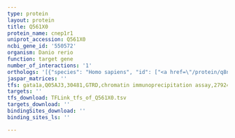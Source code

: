 ```yaml
---
type: protein
layout: protein
title: Q561X0
protein_name: cnep1r1
uniprot_accession: Q561X0
ncbi_gene_id: '550572'
organism: Danio rerio
function: target gene
number_of_interactions: '1'
orthologs: '[{"species": "Homo sapiens", "id": ["<a href=\"/protein/q8n9a8\">Q8N9A8</a>"]}, {"species": "Mus musculus", "id": ["<a href=\"/protein/q3uj81\">Q3UJ81</a>"]}, {"species": "Rattus norvegicus", "id": ["<a href=\"/protein/d3zja8\">D3ZJA8</a>"]}, {"species": "Drosophila melanogaster", "id": ["<a href=\"/protein/q8t0b1\">Q8T0B1</a>"]}, {"species": "Caenorhabditis elegans", "id": ["A5PEW7"]}]'
jaspar_matrices: ''
tfs: gata1a,Q05AJ3,30481,GTRD,chromatin immunoprecipitation assay,27924024%5Buid%5D,No
targets: ''
tfs_download: TFLink_tfs_of_Q561X0.tsv
targets_download: ''
bindingSites_download: ''
binding_sites_ls: ''

---
```


